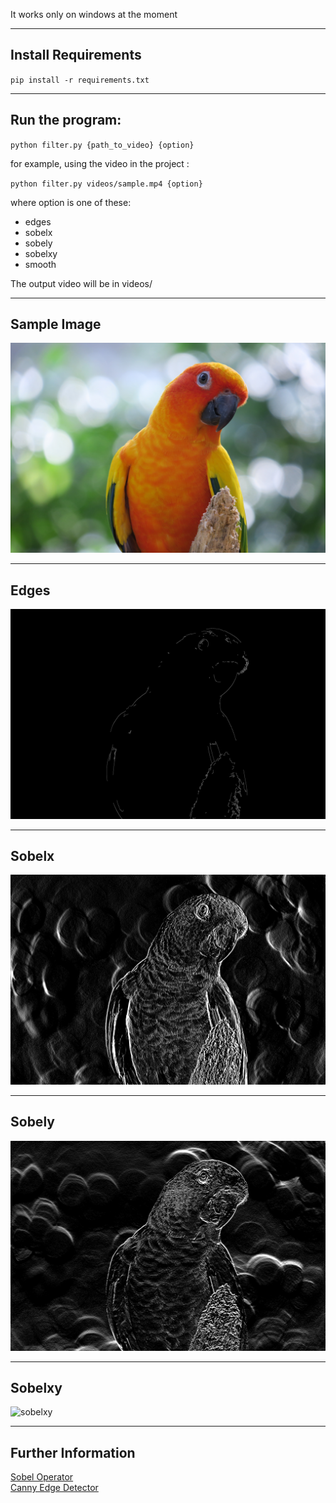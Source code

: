 It works only on windows at the moment <br> 

---
Install Requirements
---

`pip install -r requirements.txt`

---
Run the program:
---
`python filter.py {path_to_video} {option}`   

for example, using the video in the project :

`python filter.py videos/sample.mp4 {option}` 

where option is one of these:
 - edges
 - sobelx
 - sobely
 - sobelxy
 - smooth

The output video will be in videos/

--- 
Sample Image
---

![sample](resources/sample.jpg)

---
Edges
---

![edges](https://github.com/WildMix/opencvfilters/blob/main/resources/sample_edges.jpg)

---
Sobelx
---

![sobelx](https://github.com/WildMix/opencvfilters/blob/main/resources/sample_sobelx.jpg)

---
Sobely
---

![sobely](https://github.com/WildMix/opencvfilters/blob/main/resources/sample_sobely.jpg)

---
Sobelxy
---

![sobelxy](https://github.com/WildMix/opencvfilters/blob/main/resources/sample_sobelxy)

---
Further Information
---

[Sobel Operator](https://www.youtube.com/watch?v=uihBwtPIBxM)  
[Canny Edge Detector](https://www.youtube.com/watch?v=sRFM5IEqR2w)